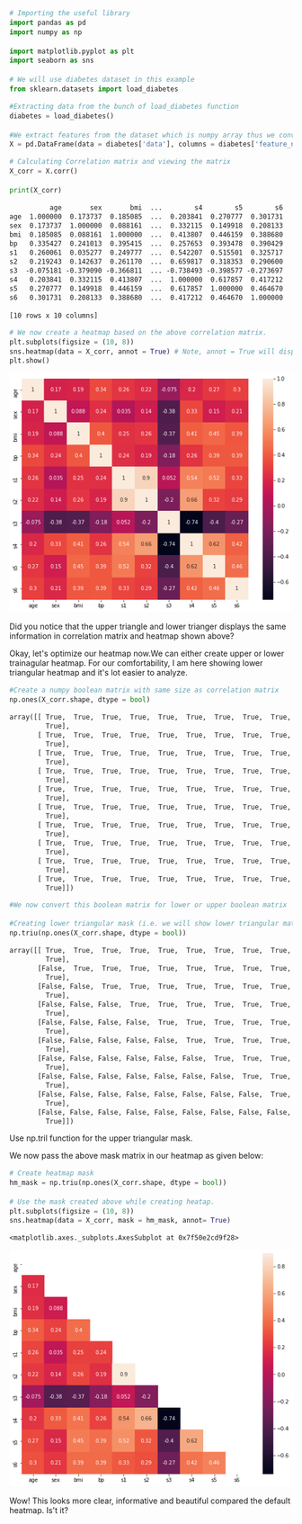 ```python
# Importing the useful library
import pandas as pd
import numpy as np

import matplotlib.pyplot as plt
import seaborn as sns

# We will use diabetes dataset in this example
from sklearn.datasets import load_diabetes
```


```python
#Extracting data from the bunch of load_diabetes function
diabetes = load_diabetes()

#We extract features from the dataset which is numpy array thus we convert that to pandas DataFrame.
X = pd.DataFrame(data = diabetes['data'], columns = diabetes['feature_names']) 
```


```python
# Calculating Correlation matrix and viewing the matrix
X_corr = X.corr()

print(X_corr)
```

              age       sex       bmi  ...        s4        s5        s6
    age  1.000000  0.173737  0.185085  ...  0.203841  0.270777  0.301731
    sex  0.173737  1.000000  0.088161  ...  0.332115  0.149918  0.208133
    bmi  0.185085  0.088161  1.000000  ...  0.413807  0.446159  0.388680
    bp   0.335427  0.241013  0.395415  ...  0.257653  0.393478  0.390429
    s1   0.260061  0.035277  0.249777  ...  0.542207  0.515501  0.325717
    s2   0.219243  0.142637  0.261170  ...  0.659817  0.318353  0.290600
    s3  -0.075181 -0.379090 -0.366811  ... -0.738493 -0.398577 -0.273697
    s4   0.203841  0.332115  0.413807  ...  1.000000  0.617857  0.417212
    s5   0.270777  0.149918  0.446159  ...  0.617857  1.000000  0.464670
    s6   0.301731  0.208133  0.388680  ...  0.417212  0.464670  1.000000
    
    [10 rows x 10 columns]
    


```python
# We now create a heatmap based on the above correlation matrix.
plt.subplots(figsize = (10, 8))
sns.heatmap(data = X_corr, annot = True) # Note, annot = True will display the correlation value in heatmap
plt.show()
```


![png](output_3_0.png)


Did you notice that the upper triangle and lower trianger displays the same information in correlation matrix and heatmap shown above? 

Okay, let's optimize our heatmap now.We can either create upper or lower trainagular heatmap. For our comfortability, I am here showing lower triangular heatmap and it's lot easier to analyze.


```python
#Create a numpy boolean matrix with same size as correlation matrix
np.ones(X_corr.shape, dtype = bool)
```




    array([[ True,  True,  True,  True,  True,  True,  True,  True,  True,
             True],
           [ True,  True,  True,  True,  True,  True,  True,  True,  True,
             True],
           [ True,  True,  True,  True,  True,  True,  True,  True,  True,
             True],
           [ True,  True,  True,  True,  True,  True,  True,  True,  True,
             True],
           [ True,  True,  True,  True,  True,  True,  True,  True,  True,
             True],
           [ True,  True,  True,  True,  True,  True,  True,  True,  True,
             True],
           [ True,  True,  True,  True,  True,  True,  True,  True,  True,
             True],
           [ True,  True,  True,  True,  True,  True,  True,  True,  True,
             True],
           [ True,  True,  True,  True,  True,  True,  True,  True,  True,
             True],
           [ True,  True,  True,  True,  True,  True,  True,  True,  True,
             True]])




```python
#We now convert this boolean matrix for lower or upper boolean matrix

#Creating lower triangular mask (i.e. we will show lower triangular matrix)
np.triu(np.ones(X_corr.shape, dtype = bool))
```




    array([[ True,  True,  True,  True,  True,  True,  True,  True,  True,
             True],
           [False,  True,  True,  True,  True,  True,  True,  True,  True,
             True],
           [False, False,  True,  True,  True,  True,  True,  True,  True,
             True],
           [False, False, False,  True,  True,  True,  True,  True,  True,
             True],
           [False, False, False, False,  True,  True,  True,  True,  True,
             True],
           [False, False, False, False, False,  True,  True,  True,  True,
             True],
           [False, False, False, False, False, False,  True,  True,  True,
             True],
           [False, False, False, False, False, False, False,  True,  True,
             True],
           [False, False, False, False, False, False, False, False,  True,
             True],
           [False, False, False, False, False, False, False, False, False,
             True]])



Use np.tril function for the upper triangular mask.

We now pass the above mask matrix in our heatmap as given below:


```python
# Create heatmap mask
hm_mask = np.triu(np.ones(X_corr.shape, dtype = bool))

# Use the mask created above while creating heatap.
plt.subplots(figsize = (10, 8))
sns.heatmap(data = X_corr, mask = hm_mask, annot= True)
```




    <matplotlib.axes._subplots.AxesSubplot at 0x7f50e2cd9f28>




![png](output_9_1.png)


Wow! This looks more clear, informative and beautiful compared the default heatmap. Is't it? 


```python

```
